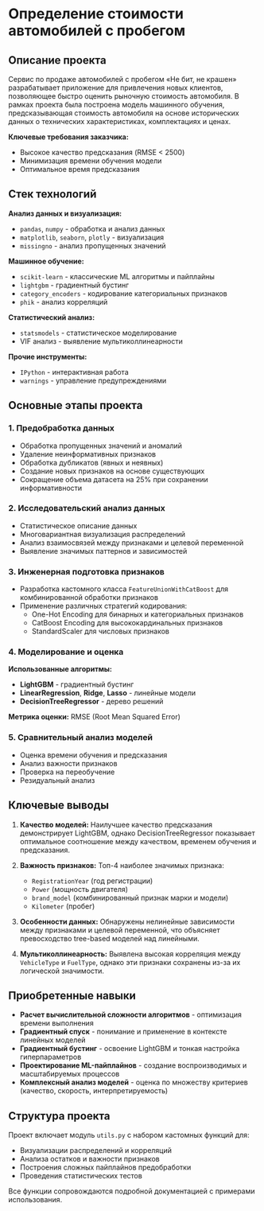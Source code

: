 # Определение стоимости автомобилей с пробегом

## Описание проекта

Сервис по продаже автомобилей с пробегом «Не бит, не крашен» разрабатывает приложение для привлечения новых клиентов, позволяющее быстро оценить рыночную стоимость автомобиля. В рамках проекта была построена модель машинного обучения, предсказывающая стоимость автомобиля на основе исторических данных о технических характеристиках, комплектациях и ценах.

**Ключевые требования заказчика:**
- Высокое качество предсказания (RMSE < 2500)
- Минимизация времени обучения модели
- Оптимальное время предсказания

## Стек технологий

**Анализ данных и визуализация:**
- `pandas`, `numpy` - обработка и анализ данных
- `matplotlib`, `seaborn`, `plotly` - визуализация
- `missingno` - анализ пропущенных значений

**Машинное обучение:**
- `scikit-learn` - классические ML алгоритмы и пайплайны
- `lightgbm` - градиентный бустинг
- `category_encoders` - кодирование категориальных признаков
- `phik` - анализ корреляций

**Статистический анализ:**
- `statsmodels` - статистическое моделирование
- VIF анализ - выявление мультиколлинеарности

**Прочие инструменты:**
- `IPython` - интерактивная работа
- `warnings` - управление предупреждениями

## Основные этапы проекта

### 1. Предобработка данных
- Обработка пропущенных значений и аномалий
- Удаление неинформативных признаков
- Обработка дубликатов (явных и неявных)
- Создание новых признаков на основе существующих
- Сокращение объема датасета на 25% при сохранении информативности

### 2. Исследовательский анализ данных
- Статистическое описание данных
- Многовариантная визуализация распределений
- Анализ взаимосвязей между признаками и целевой переменной
- Выявление значимых паттернов и зависимостей

### 3. Инженерная подготовка признаков
- Разработка кастомного класса `FeatureUnionWithCatBoost` для комбинированной обработки признаков
- Применение различных стратегий кодирования:
  - One-Hot Encoding для бинарных и категориальных признаков
  - CatBoost Encoding для высококардинальных признаков
  - StandardScaler для числовых признаков

### 4. Моделирование и оценка
**Использованные алгоритмы:**
- **LightGBM** - градиентный бустинг
- **LinearRegression**, **Ridge**, **Lasso** - линейные модели
- **DecisionTreeRegressor** - дерево решений

**Метрика оценки:** RMSE (Root Mean Squared Error)

### 5. Сравнительный анализ моделей
- Оценка времени обучения и предсказания
- Анализ важности признаков
- Проверка на переобучение
- Резидуальный анализ

## Ключевые выводы

1. **Качество моделей:** Наилучшее качество предсказания демонстрирует LightGBM, однако DecisionTreeRegressor показывает оптимальное соотношение между качеством, временем обучения и предсказания.

2. **Важность признаков:** Топ-4 наиболее значимых признака:
   - `RegistrationYear` (год регистрации)
   - `Power` (мощность двигателя)
   - `brand_model` (комбинированный признак марки и модели)
   - `Kilometer` (пробег)

3. **Особенности данных:** Обнаружены нелинейные зависимости между признаками и целевой переменной, что объясняет превосходство tree-based моделей над линейными.

4. **Мультиколлинеарность:** Выявлена высокая корреляция между `VehicleType` и `FuelType`, однако эти признаки сохранены из-за их логической значимости.

## Приобретенные навыки

- **Расчет вычислительной сложности алгоритмов** - оптимизация времени выполнения
- **Градиентный спуск** - понимание и применение в контексте линейных моделей
- **Градиентный бустинг** - освоение LightGBM и тонкая настройка гиперпараметров
- **Проектирование ML-пайплайнов** - создание воспроизводимых и масштабируемых процессов
- **Комплексный анализ моделей** - оценка по множеству критериев (качество, скорость, интерпретируемость)

## Структура проекта

Проект включает модуль `utils.py` с набором кастомных функций для:
- Визуализации распределений и корреляций
- Анализа остатков и важности признаков
- Построения сложных пайплайнов предобработки
- Проведения статистических тестов

Все функции сопровождаются подробной документацией с примерами использования.
